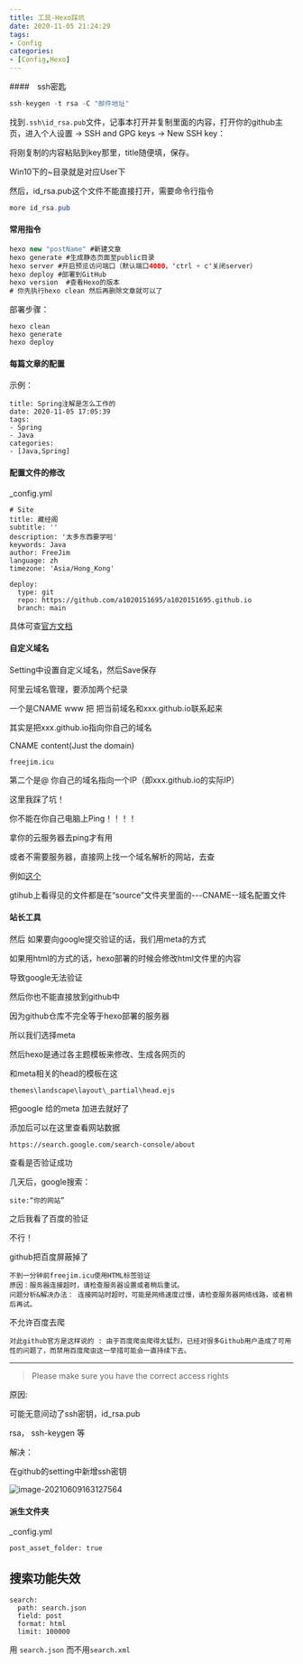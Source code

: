 ```yaml
---
title: 工具-Hexo踩坑
date: 2020-11-05 21:24:29
tags:
- Config
categories:
- [Config,Hexo]
---
```


####　ssh密匙

```java
ssh-keygen -t rsa -C "邮件地址"
```

找到`.ssh\id_rsa.pub`文件，记事本打开并复制里面的内容，打开你的github主页，进入个人设置 -> SSH and GPG keys -> New SSH key：

将刚复制的内容粘贴到key那里，title随便填，保存。

Win10下的~目录就是对应User下

然后，id_rsa.pub这个文件不能直接打开，需要命令行指令

```java
more id_rsa.pub
```

#### 常用指令

```java
hexo new "postName" #新建文章
hexo generate #生成静态页面至public目录
hexo server #开启预览访问端口（默认端口4000，'ctrl + c'关闭server）
hexo deploy #部署到GitHub
hexo version  #查看Hexo的版本
# 你先执行hexo clean 然后再删除文章就可以了
```

部署步骤：

```
hexo clean
hexo generate
hexo deploy
```

#### 每篇文章的配置

示例：

```
title: Spring注解是怎么工作的
date: 2020-11-05 17:05:39
tags:
- Spring
- Java
categories:
- [Java,Spring]
```

#### 配置文件的修改

_config.yml

```
# Site
title: 藏经阁
subtitle: ''
description: '太多东西要学啦'
keywords: Java
author: FreeJim
language: zh
timezone: 'Asia/Hong_Kong'
```



```
deploy:
  type: git
  repo: https://github.com/a1020151695/a1020151695.github.io
  branch: main
```

具体可查[官方文档](https://hexo.io/docs/configuration)



#### 自定义域名

Setting中设置自定义域名，然后Save保存

阿里云域名管理，要添加两个纪录

一个是CNAME www 把	把当前域名和xxx.github.io联系起来

其实是把xxx.github.io指向你自己的域名

CNAME content(Just the domain)

```
freejim.icu 
```

第二个是@ 你自己的域名指向一个IP（即xxx.github.io的实际IP）

这里我踩了坑！

你不能在你自己电脑上Ping！！！！

拿你的云服务器去ping才有用

或者不需要服务器，直接网上找一个域名解析的网站，去查

例如[这个](https://site.ip138.com/)



gtihub上看得见的文件都是在“source”文件夹里面的---CNAME--域名配置文件

#### 站长工具

然后 如果要向google提交验证的话，我们用meta的方式

如果用html的方式的话，hexo部署的时候会修改html文件里的内容

导致google无法验证

然后你也不能直接放到github中

因为github仓库不完全等于hexo部署的服务器

所以我们选择meta

然后hexo是通过各主题模板来修改、生成各网页的

和meta相关的head的模板在这

```
themes\landscape\layout\_partial\head.ejs
```

把google 给的meta 加进去就好了

添加后可以在这里查看网站数据

```
https://search.google.com/search-console/about
```

查看是否验证成功

几天后，google搜索：

```
site:“你的网站”
```

之后我看了百度的验证

不行！

github把百度屏蔽掉了

```
不到一分钟前freejim.icu使用HTML标签验证
原因：服务器连接超时，请检查服务器设置或者稍后重试。
问题分析&解决办法： 连接网站时超时，可能是网络速度过慢，请检查服务器网络线路，或者稍后再试。
```

不允许百度去爬

```
对此github官方是这样说的 : 由于百度爬虫爬得太猛烈，已经对很多Github用户造成了可用性的问题了，而禁用百度爬虫这一举措可能会一直持续下去。
```

---

>Please make sure you have the correct access rights

原因:

可能无意间动了ssh密钥，id_rsa.pub

rsa， ssh-keygen 等

解决：

在github的setting中新增ssh密钥

![image-20210609163127564](https://picgo-freejim.oss-cn-beijing.aliyuncs.com/to_upload/image-20210609163127564.png)

#### 派生文件夹

_config.yml

```bash
post_asset_folder: true
```





## 搜索功能失效

```
search:
  path: search.json
  field: post
  format: html
  limit: 100000
```

用 `search.json` 而不用`search.xml`
